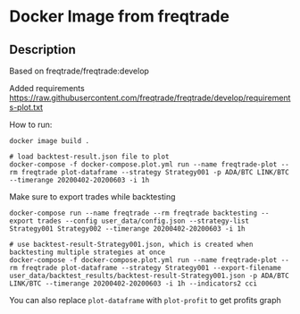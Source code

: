 # Docker Image from freqtrade

## Description

Based on freqtrade/freqtrade:develop

Added requirements https://raw.githubusercontent.com/freqtrade/freqtrade/develop/requirements-plot.txt

How to run:
```
docker image build .

# load backtest-result.json file to plot
docker-compose -f docker-compose.plot.yml run --name freqtrade-plot --rm freqtrade plot-dataframe --strategy Strategy001 -p ADA/BTC LINK/BTC --timerange 20200402-20200603 -i 1h
```

Make sure to export trades while backtesting
```
docker-compose run --name freqtrade --rm freqtrade backtesting --export trades --config user_data/config.json --strategy-list Strategy001 Strategy002 --timerange 20200402-20200603 -i 1h

# use backtest-result-Strategy001.json, which is created when backtesting multiple strategies at once
docker-compose -f docker-compose.plot.yml run --name freqtrade-plot --rm freqtrade plot-dataframe --strategy Strategy001 --export-filename user_data/backtest_results/backtest-result-Strategy001.json -p ADA/BTC LINK/BTC --timerange 20200402-20200603 -i 1h --indicators2 cci
```
You can also replace `plot-dataframe` with `plot-profit` to get profits graph

